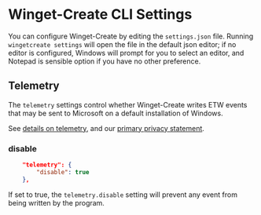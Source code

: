 
# Winget-Create CLI Settings

You can configure Winget-Create by editing the `settings.json` file. Running `wingetcreate settings` will open the file in the default json editor; if no editor is configured, Windows will prompt for you to select an editor, and Notepad is sensible option if you have no other preference.

## Telemetry

The `telemetry` settings control whether Winget-Create writes ETW events that may be sent to Microsoft on a default installation of Windows.

See [details on telemetry](https://github.com/microsoft/winget-create#datatelemetry), and our [primary privacy statement](../PRIVACY.md).

### disable

```json
    "telemetry": {
        "disable": true
    },
```

If set to true, the `telemetry.disable` setting will prevent any event from being written by the program.
